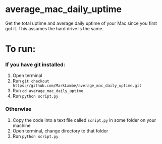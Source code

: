 # average_mac_daily_uptime
Get the total uptime and average daily uptime of your Mac since you first got it. This assumes the hard drive is the same.

# To run:

### If you have git installed:
1. Open terminal
2. Run `git checkout https://github.com/MarkLambe/average_mac_daily_uptime.git`
3. Run `cd average_mac_daily_uptime`
4. Run `python script.py`


### Otherwise
1. Copy the code into a text file called `script.py` in some folder on your machine
2. Open terminal, change directory to that folder
3. Run `python script.py`

